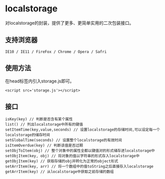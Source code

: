 # localstorage

对localstorage的封装，提供了更多、更简单实用的二次包装接口。

## 支持浏览器
```
IE10 / IE11 / FireFox / Chrome / Opera / Safri
```

## 使用方法

在head标签内引入storage.js即可。

```
<script src='storage.js'></script>
```

## 接口

```
isKey(key) // 判断是否含有某个属性
list() // 列出localstorage中所有的键值
setItemTime(key,value,seconds) // 设置localstorage的存储时间,可以设定每一个localstorage的储存时间 
setGlobalTime(seconds) // 设置整个localstorage的有效时间
isItemOverdue(key) // 判断该值是否过期
setObjToItem(obj) // 整个对象中的属性全都以键值对的形式储存进localstorage中
setObjItem(key, obj) // 将对象的值以字符串的形式存入localstorage中
getObjItem(key) // 获取存储的obj并转化为正常的object形式
setArrItem(key, arr) // 将一个数组中的值toString之后直接存入localstorage
getArrItem(key) // 从localstorage中获取之前存储的数组
```

